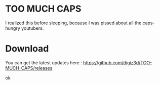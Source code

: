 # TOO MUCH CAPS
I realized this before sleeping, because I was pissed about all the caps-hungry youtubers.

# Download
You can get the latest updates here : https://github.com/digiz3d/TOO-MUCH-CAPS/releases

ok